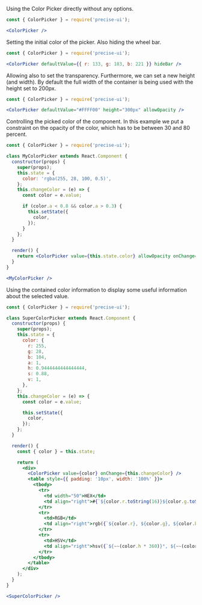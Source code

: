 Using the Color Picker directly without any options.

```jsx
const { ColorPicker } = require('precise-ui');

<ColorPicker />
```

Setting the initial color of the picker. Also hiding the wheel bar.

```jsx
const { ColorPicker } = require('precise-ui');

<ColorPicker defaultValue={{ r: 133, g: 183, b: 221 }} hideBar />
```

Allowing also to set the transparency. Furthermore, we can set a new height (and width). By default the full width of the container is being used with the height set to 200px.

```jsx
const { ColorPicker } = require('precise-ui');

<ColorPicker defaultValue="#FFFF00" height="300px" allowOpacity />
```

Controlling the picked color of the component. In this example we put a constraint on the opacity of the color, which has to be between 30 and 80 percent.

```jsx
const { ColorPicker } = require('precise-ui');

class MyColorPicker extends React.Component {
  constructor(props) {
    super(props);
    this.state = {
      color: 'rgba(255, 28, 100, 0.5)',
    };
    this.changeColor = (e) => {
      const color = e.value;

      if (color.a < 0.8 && color.a > 0.3) {
        this.setState({
          color,
        });
      }
    };
  }

  render() {
    return <ColorPicker value={this.state.color} allowOpacity onChange={this.changeColor} />;
  }
}

<MyColorPicker />
```

Using the contained color information to display some useful information about the selected value.

```jsx
const { ColorPicker } = require('precise-ui');

class SuperColorPicker extends React.Component {
  constructor(props) {
    super(props);
    this.state = {
      color: {
        r: 255,
        g: 28,
        b: 104,
        a: 1,
        h: 0.9444444444444444,
        s: 0.88,
        v: 1,
      },
    };
    this.changeColor = (e) => {
      const color = e.value;

      this.setState({
        color,
      });
    };
  }

  render() {
    const { color } = this.state;

    return (
      <div>
        <ColorPicker value={color} onChange={this.changeColor} />
        <table style={{ padding: '10px', width: '100%' }}>
          <tbody>
            <tr>
              <td width="50">HEX</td>
              <td align="right">#{`${color.r.toString(16)}${color.g.toString(16)}${color.b.toString(16)}`}</td>
            </tr>
            <tr>
              <td>RGB</td>
              <td align="right">rgb({`${color.r}, ${color.g}, ${color.b}`})</td>
            </tr>
            <tr>
              <td>HSV</td>
              <td align="right">hsv({`${~~(color.h * 360)}°, ${~~(color.s * 100)}%, ${~~(color.v * 100)}%`})</td>
            </tr>
          </tbody>
        </table>
      </div>
    );
  }
}

<SuperColorPicker />
```
